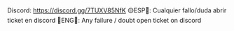 Discord: https://discord.gg/7TUXV85NfK
🟡ESP🔴: Cualquier fallo/duda abrir ticket en discord
🔵ENG🔴: Any failure / doubt open ticket on discord

